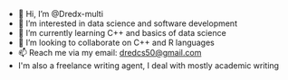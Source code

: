 - 👋 Hi, I’m @Dredx-multi
- 👀 I’m interested in data science and software development
- 🌱 I’m currently learning C++ and basics of data science
- 💞️ I’m looking to collaborate on C++ and R languages
- 📫 Reach me via my email: dredcs50@gmail.com
- I'm also a freelance writing agent, I deal with mostly academic writing

<!---
Dredx-multi/Dredx-multi is a ✨ special ✨ repository because its `README.md` (this file) appears on your GitHub profile.
You can click the Preview link to take a look at your changes.
--->
